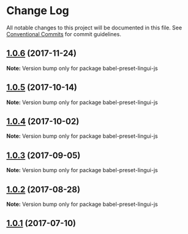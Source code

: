 # Change Log

All notable changes to this project will be documented in this file.
See [Conventional Commits](https://conventionalcommits.org) for commit guidelines.

<a name="1.0.6"></a>
## [1.0.6](https://github.com/lingui/js-lingui/compare/babel-preset-lingui-js@1.0.5...babel-preset-lingui-js@1.0.6) (2017-11-24)




**Note:** Version bump only for package babel-preset-lingui-js

<a name="1.0.5"></a>
## [1.0.5](https://github.com/lingui/js-lingui/compare/babel-preset-lingui-js@1.0.4...babel-preset-lingui-js@1.0.5) (2017-10-14)




**Note:** Version bump only for package babel-preset-lingui-js

<a name="1.0.4"></a>
## [1.0.4](https://github.com/lingui/js-lingui/compare/babel-preset-lingui-js@1.0.3...babel-preset-lingui-js@1.0.4) (2017-10-02)




**Note:** Version bump only for package babel-preset-lingui-js

<a name="1.0.3"></a>
## [1.0.3](https://github.com/lingui/js-lingui/compare/babel-preset-lingui-js@1.0.2...babel-preset-lingui-js@1.0.3) (2017-09-05)




**Note:** Version bump only for package babel-preset-lingui-js

<a name="1.0.2"></a>
## [1.0.2](https://github.com/lingui/js-lingui/compare/babel-preset-lingui-js@1.0.2-0...babel-preset-lingui-js@1.0.2) (2017-08-28)




**Note:** Version bump only for package babel-preset-lingui-js

<a name="1.0.1"></a>
## [1.0.1](https://github.com/lingui/js-lingui/compare/babel-preset-lingui-js@1.0.0...babel-preset-lingui-js@1.0.1) (2017-07-10)
